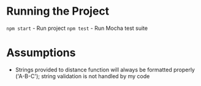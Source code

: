 # Running the Project
`npm start` - Run project
`npm test` - Run Mocha test suite

# Assumptions
- Strings provided to distance function will always be formatted properly ('A-B-C'); string validation is not handled by my code